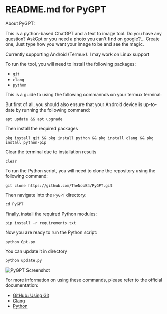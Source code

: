 <!DOCTYPE html>
<html>
<head>






<body>
 
<h1>README.md for PyGPT</h1>

<p>About PyGPT:</p>
<p>This is a python-based ChatGPT and a text to image tool. Do you have any question? AskGpt or you need a photo you can't find on google?... Create one, Just type how you want your image to be and see the magic.


Currently supporting Android (Termux). I may work on Linux support</p>


<p>To run the tool, you will need to install the following packages:</p>
<ul>
    <li><code>git</code></li>
    <li><code>clang</code></li>
    <li><code>python</code></li>
</ul>
    
    
<p> This is a guide to using the following commannds on your termux terminal:</>
    









<p>But first of all, you should also ensure that your Android device is up-to-date by running the following command:</p>
<pre><code>apt update && apt upgrade</code></pre>
<p>Then install the required packages</p>
<pre><code>pkg install git && pkg install python && pkg install clang && pkg install python-pip</code></pre>

<p>Clear the terminal due to installation results</p>
<pre><code>clear</code></pre>
<p>To run the Python script, you will need to clone the repository using the following command:</p>
<pre><code>git clone https://github.com/TheNooB4/PyGPT.git</code></pre>

<p>Then navigate into the <code>PyGPT</code> directory:</p>
<pre><code>cd PyGPT</code></pre>

<p>Finally, install the required Python modules:</p>
<pre><code>pip install -r requirements.txt</code></pre>

<p>Now you are ready to run the Python script:</p>
<pre><code>python Gpt.py</code></pre>
 
 <p>You can update it in directory</p>
 <pre><code>python update.py</code></pre>
    
 <img src="https://github.com/TheNooB4/PyGPT/blob/main/SS.jpg" alt="PyGPT Screenshot">

<p>For more information on using these commands, please refer to the official documentation:</p>
<ul>
    <li><a href="https://docs.github.com/en/github/using-git">GitHub: Using Git</a></li>
    <li><a href="https://clang.llvm.org/">Clang</a></li>
    <li><a href="https://www.python.org/">Python</a></li>
</ul>

</body>
</html>
